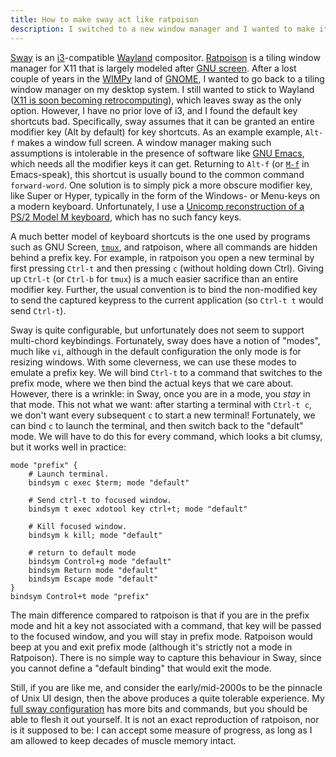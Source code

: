 ```yaml
---
title: How to make sway act like ratpoison
description: I switched to a new window manager and I wanted to make it behave like the one I used ten years ago.
---
```


[Sway](https://github.com/swaywm/sway) is an
[i3](https://i3wm.org/)-compatible
[Wayland](http://wayland.freedesktop.org/) compositor.
[Ratpoison](https://www.nongnu.org/ratpoison/) is a tiling window
manager for X11 that is largely modeled after [GNU
screen](http://www.gnu.org/software/screen).  After a lost couple of
years in the [WIMPy](https://en.wikipedia.org/wiki/WIMP_(computing))
land of [GNOME](https://www.gnome.org/), I wanted to go back to a
tiling window manager on my desktop system.  I still wanted to stick
to Wayland ([X11 is soon becoming
retrocomputing](https://www.phoronix.com/scan.php?page=news_item&px=X.Org-Maintenance-Mode-Quickly)),
which leaves sway as the only option.  However, I have no prior love
of i3, and I found the default key shortcuts bad.  Specifically, sway
assumes that it can be granted an entire modifier key (Alt by default)
for key shortcuts.  As an example example, `Alt-f` makes a window full
screen.  A window manager making such assumptions is intolerable in
the presence of software like [GNU
Emacs](https://www.gnu.org/software/emacs/), which needs all the
modifier keys it can get.  Returning to `Alt-f` (or
[`M-f`](https://en.wikipedia.org/wiki/Meta_key) in Emacs-speak), this
shortcut is usually bound to the common command `forward-word`.  One
solution is to simply pick a more obscure modifier key, like Super or
Hyper, typically in the form of the Windows- or Menu-keys on a modern
keyboard.  Unfortunately, I use a [Unicomp reconstruction of a PS/2
Model M keyboard](https://www.pckeyboard.com/), which has no such
fancy keys.

A much better model of keyboard shortcuts is the one used by programs
such as GNU Screen, [`tmux`](https://github.com/tmux/tmux), and
ratpoison, where all commands are hidden behind a prefix key.  For
example, in ratpoison you open a new terminal by first pressing
`Ctrl-t` and then pressing `c` (without holding down Ctrl).  Giving up
`Ctrl-t` (or `Ctrl-b` for `tmux`) is a much easier sacrifice than an
entire modifier key.  Further, the usual convention is to bind the
non-modified key to send the captured keypress to the current
application (so `Ctrl-t t` would send `Ctrl-t`).

Sway is quite configurable, but unfortunately does not seem to support
multi-chord keybindings.  Fortunately, sway does have a notion of
"modes", much like `vi`, although in the default configuration the
only mode is for resizing windows.  With some cleverness, we can use
these modes to emulate a prefix key.  We will bind `Ctrl-t` to a
command that switches to the prefix mode, where we then bind the
actual keys that we care about.  However, there is a wrinkle: in Sway,
once you are in a mode, you *stay* in that mode.  This not what we
want: after starting a terminal with `Ctrl-t c`, we don't want every
subsequent `c` to start a new terminal!  Fortunately, we can bind `c`
to launch the terminal, and then switch back to the "default" mode.
We will have to do this for every command, which looks a bit clumsy,
but it works well in practice:

    mode "prefix" {
        # Launch terminal.
        bindsym c exec $term; mode "default"

        # Send ctrl-t to focused window.
        bindsym t exec xdotool key ctrl+t; mode "default"

        # Kill focused window.
        bindsym k kill; mode "default"

        # return to default mode
        bindsym Control+g mode "default"
        bindsym Return mode "default"
        bindsym Escape mode "default"
    }
    bindsym Control+t mode "prefix"

The main difference compared to ratpoison is that if you are in the
prefix mode and hit a key not associated with a command, that key will
be passed to the focused window, and you will stay in prefix mode.
Ratpoison would beep at you and exit prefix mode (although it's
strictly not a mode in Ratpoison).  There is no simple way to capture
this behaviour in Sway, since you cannot define a "default binding"
that would exit the mode.

Still, if you are like me, and consider the early/mid-2000s to be the
pinnacle of Unix UI design, then the above produces a quite tolerable
experience.  My [full sway
configuration](https://github.com/athas/config/blob/master/sway/config)
has more bits and commands, but you should be able to flesh it out
yourself.  It is not an exact reproduction of ratpoison, nor is it
supposed to be: I can accept some measure of progress, as long as I am
allowed to keep decades of muscle memory intact.
